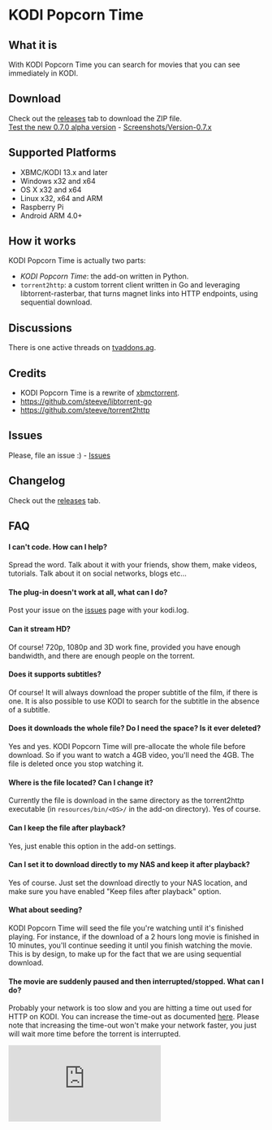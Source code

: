 
# KODI Popcorn Time #


## What it is ##
With KODI Popcorn Time you can search for movies that you can see immediately in KODI.


## Download
Check out the [releases](https://github.com/Diblo/KODI-Popcorn-Time/releases) tab to download the ZIP file.<br/>
[Test the new 0.7.0 alpha version](https://github.com/Diblo/KODI-Popcorn-Time/blob/master/plugin.video.kodipopcorntime/Test%20version%200.7.0%20alpha.md) - [Screenshots/Version-0.7.x](https://github.com/Diblo/KODI-Popcorn-Time/tree/master/Screenshots/Version-0.7.x)

## Supported Platforms ##
* XBMC/KODI 13.x and later
* Windows x32 and x64
* OS X x32 and x64
* Linux x32, x64 and ARM
* Raspberry Pi
* Android ARM 4.0+


## How it works ##
KODI Popcorn Time is actually two parts:
* _KODI Popcorn Time_: the add-on  written in Python.
* `torrent2http`: a custom torrent client written in Go and leveraging libtorrent-rasterbar, that turns magnet links into HTTP endpoints, using sequential download.


## Discussions ##
There is one active threads on [tvaddons.ag](http://forums.tvaddons.ag/threads/32586-KODI-Popcorn-Time?p=271031).


## Credits ##
* KODI Popcorn Time is a rewrite of [xbmctorrent](https://github.com/steeve/xbmctorrent).
* https://github.com/steeve/libtorrent-go
* https://github.com/steeve/torrent2http


## Issues ##
Please, file an issue :) - [Issues](https://github.com/Diblo/KODI-Popcorn-Time/issues)


## Changelog ##
Check out the [releases](https://github.com/Diblo/KODI-Popcorn-Time/releases) tab.


## FAQ ##
#### I can't code. How can I help? ####
Spread the word. Talk about it with your friends, show them, make videos, tutorials. Talk about it on social networks, blogs etc...

#### The plug-in doesn't work at all, what can I do? ####
Post your issue on the [issues](https://github.com/Diblo/KODI-Popcorn-Time/issues) page with your kodi.log.

#### Can it stream HD? ####
Of course! 720p, 1080p and 3D work fine, provided you have enough bandwidth, and there are enough people on the torrent.

#### Does it supports subtitles? ####
Of course! It will always download the proper subtitle of the film, if there is one. It is also possible to use KODI to search for the subtitle in the absence of a subtitle.

#### Does it downloads the whole file? Do I need the space? Is it ever deleted? ####
Yes and yes. KODI Popcorn Time will pre-allocate the whole file before download. So if you want to watch a 4GB video, you'll need the 4GB. The file is deleted once you stop watching it.

#### Where is the file located? Can I change it? ####
Currently the file is download in the same directory as the torrent2http executable (in `resources/bin/<OS>/` in the add-on directory). Yes of course.

#### Can I keep the file after playback? ####
Yes, just enable this option in the add-on settings.

#### Can I set it to download directly to my NAS and keep it after playback? ####
Yes of course. Just set the download directly to your NAS location, and make sure you have enabled "Keep files after playback" option.

#### What about seeding? ####
KODI Popcorn Time will seed the file you're watching until it's finished playing. For instance, if the download of a 2 hours long movie is finished in 10 minutes, you'll continue seeding it until you finish watching the movie. This is by design, to make up for the fact that we are using sequential download.

#### The movie are suddenly paused and then interrupted/stopped. What can I do? ####
Probably your network is too slow and you are hitting a time out used for HTTP on KODI.
You can increase the time-out as documented [here](http://kodi.wiki/view/Advancedsettings.xml#playlisttimeout). Please
note that increasing the time-out won't make your network faster, you just will wait more time before the torrent is interrupted.

[![Analytics](https://ga-beacon.appspot.com/UA-63872919-1/KODI-Popcorn-Time/readme.md)](https://github.com/igrigorik/ga-beacon)
